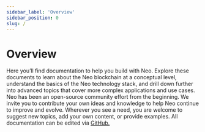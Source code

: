 ```yaml
---
sidebar_label: 'Overview'
sidebar_position: 0
slug: /
---
```


# Overview

Here you’ll find documentation to help you build with Neo. Explore these documents to learn about the Neo blockchain at a conceptual level, understand the basics of the Neo technology stack, and drill down further into advanced topics that cover more complex applications and use cases.
Neo has been an open-source community effort from the beginning. We invite you to contribute your own ideas and knowledge to help Neo continue to improve and evolve. Wherever you see a need, you are welcome to suggest new topics, add your own content, or provide examples. All documentation can be edited via [GitHub.](https://github.com/neo-project/neo-dev-portal)
